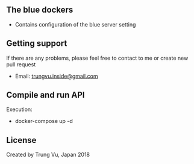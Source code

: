 ## The blue dockers
* Contains configuration of the blue server setting

## Getting support
If there are any problems, please feel free to contact to me or create new pull request  
* Email: trungvu.inside@gmail.com
## Compile and run API
Execution:
* docker-compose up -d
## License
Created by Trung Vu,  Japan 2018 

